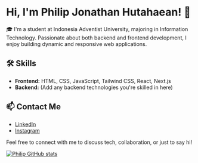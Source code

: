 # Hi, I'm Philip Jonathan Hutahaean! 👋

🎓 I'm a student at Indonesia Adventist University, majoring in Information Technology. Passionate about both backend and frontend development, I enjoy building dynamic and responsive web applications.

## 🛠 Skills

- **Frontend:** HTML, CSS, JavaScript, Tailwind CSS, React, Next.js
- **Backend:** (Add any backend technologies you're skilled in here)

## 📫 Contact Me

- [LinkedIn](https://www.linkedin.com/in/philipjonathanhutahaean/)
- [Instagram](https://www.instagram.com/philipjh_)
  
Feel free to connect with me to discuss tech, collaboration, or just to say hi!

[![Philip GitHub stats](https://github-readme-stats.vercel.app/api?username=Philiphutahaean&show_icons=true&theme=radical)](https://github.com/anuraghazra/github-readme-stats)
